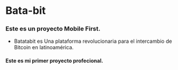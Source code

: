 # Bata-bit

### Este es un proyecto Mobile First.

- Batatabit es Una plataforma revolucionaria para el intercambio de Bitcoin en latinoamérica.

####  Este es mi primer proyecto profecional.